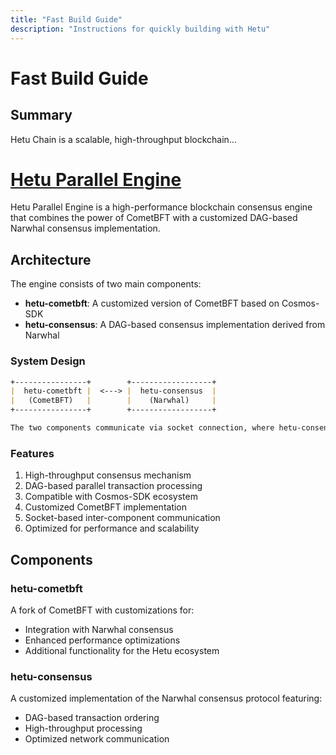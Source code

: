 ```yaml
---
title: "Fast Build Guide"
description: "Instructions for quickly building with Hetu"
---
```


# Fast Build Guide

## Summary
Hetu Chain is a scalable, high-throughput blockchain...

# [Hetu Parallel Engine](https://github.com/hetu-project/hetu-parallel-engine) 

Hetu Parallel Engine is a high-performance blockchain consensus engine that combines the power of CometBFT with a customized DAG-based Narwhal consensus implementation. 

## Architecture

The engine consists of two main components:

- **hetu-cometbft**: A customized version of CometBFT based on Cosmos-SDK
- **hetu-consensus**: A DAG-based consensus implementation derived from Narwhal

### System Design

```ascii:/README.md
+----------------+        +------------------+
|  hetu-cometbft |  <---> |  hetu-consensus  |
|   (CometBFT)   |        |    (Narwhal)     |
+----------------+        +------------------+

The two components communicate via socket connection, where hetu-consensus (Narwhal) handles the ordering consensus.
```
### Features
1. High-throughput consensus mechanism
2. DAG-based parallel transaction processing
3. Compatible with Cosmos-SDK ecosystem
4. Customized CometBFT implementation
5. Socket-based inter-component communication
6. Optimized for performance and scalability

## Components
### hetu-cometbft
A fork of CometBFT with customizations for:

- Integration with Narwhal consensus
- Enhanced performance optimizations
- Additional functionality for the Hetu ecosystem

### hetu-consensus
A customized implementation of the Narwhal consensus protocol featuring:

- DAG-based transaction ordering
- High-throughput processing
- Optimized network communication
